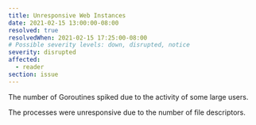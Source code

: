 ```yaml
---
title: Unresponsive Web Instances
date: 2021-02-15 13:00:00-08:00
resolved: true
resolvedWhen: 2021-02-15 17:25:00-08:00
# Possible severity levels: down, disrupted, notice
severity: disrupted
affected:
  - reader
section: issue
---
```


The number of Goroutines spiked due to the activity of some large users.

The processes were unresponsive due to the number of file descriptors.
